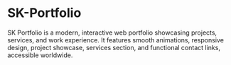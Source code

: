 # SK-Portfolio
SK Portfolio is a modern, interactive web portfolio showcasing projects, services, and work experience. It features smooth animations, responsive design, project showcase, services section, and functional contact links, accessible worldwide.
